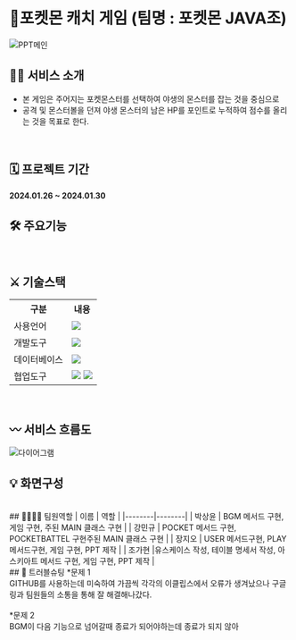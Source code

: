 # 🎇포켓몬 캐치 게임 (팀명 : 포켓몬 JAVA조)
![PPT메인](https://github.com/2021-SMHRD-KDT-AI-17/pocketmon_catch/assets/157354042/d936b0c7-2e6f-41d4-af8d-e22ebfe9661f)
<br>

## 🙋‍♀️ 서비스 소개
* 본 게임은 주어지는 포켓몬스터를 선택하여 야생의 몬스터를 잡는 것을 중심으로
* 공격 및 몬스터볼을 던져 야생 몬스터의 남은 HP를 포인트로 누적하여 점수를 올리는 것을 목표로 한다.
<br>

## 🗓 프로젝트 기간
**2024.01.26 ~ 2024.01.30**
<br>

## 🛠 주요기능

<br>

## ⚔ 기술스택
<table>
    <tr>
        <th>구분</th>
        <th>내용</th>
    </tr>
    <tr>
        <td>사용언어</td>
        <td>
            <img src="https://img.shields.io/badge/Java-007396?style=for-the-badge&logo=java&logoColor=white"/>
        </td>
    </tr>
    <tr>
        <td>개발도구</td>
        <td>
            <img src="https://img.shields.io/badge/Eclipse-2C2255?style=for-the-badge&logo=Eclipse&logoColor=white"/>
        </td>
    </tr>
    <tr>
        <td>데이터베이스</td>
        <td>
            <img src="https://img.shields.io/badge/Oracle 11g-F80000?style=for-the-badge&logo=Oracle&logoColor=white"/>
        </td>
    </tr>
    <tr>
        <td>협업도구</td>
        <td>
            <img src="https://img.shields.io/badge/Git-F05032?style=for-the-badge&logo=Git&logoColor=white"/>
            <img src="https://img.shields.io/badge/GitHub-181717?style=for-the-badge&logo=GitHub&logoColor=white"/>
        </td>
    </tr>
</table>

<br>

## 〰 서비스 흐름도
![다이어그램](https://github.com/2021-SMHRD-KDT-AI-17/pocketmon_catch/assets/157353975/cb2063a7-2b1a-4e0c-ab60-fac1481d8e1f)
<br>

## 💡 화면구성
<br>
## 👨‍👨‍👧‍👦 팀원역할
| 이름 | 역할 |
|--------|--------|
| 박상윤 | BGM 메서드 구현, 게임 구현, 주된 MAIN 클래스 구현 |
| 강민규 | POCKET 메서드 구현, POCKETBATTEL 구현주된 MAIN 클래스 구현 |
| 장지오 | USER 메서드구현, PLAY 메서드구현, 게임 구현, PPT 제작 |
| 조가현 |유스케이스 작성, 테이블 명세서 작성, 아스키아트 메서드 구현, 게임 구현, PPT 제작 |
<br>
## 🧨 트러블슈팅
*문제 1 <br>
GITHUB를 사용하는데 미숙하여 가끔씩 각각의 이클립스에서 오류가 생겨났으나 구글링과 팀원들의 소통을 통해 잘 해결해나갔다.
<br>
<br>
*문제 2 <br>
BGM이 다음 기능으로 넘어갈때 종료가 되어야하는데 종료가 되지 않아

